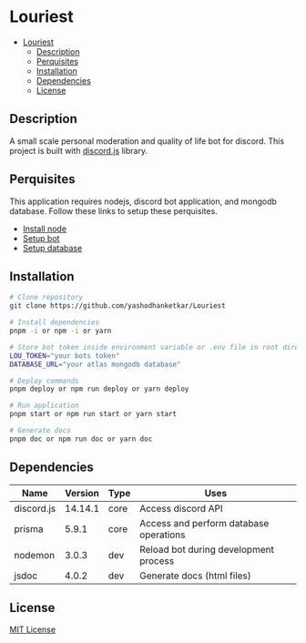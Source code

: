 # Louriest

- [Louriest](#louriest)
  - [Description](#description)
  - [Perquisites](#perquisites)
  - [Installation](#installation)
  - [Dependencies](#dependencies)
  - [License](#license)

## Description

A small scale personal moderation and quality of life bot for discord.
This project is built with [discord.js][1] library.

## Perquisites

This application requires nodejs, discord bot application, and mongodb database.
Follow these links to setup these perquisites.

- [Install node][2]
- [Setup bot][3]
- [Setup database][4]

## Installation

```bash
# Clone repository
git clone https://github.com/yashodhanketkar/Louriest

# Install dependencies
pnpm -i or npm -i or yarn

# Store bot token inside environment variable or .env file in root directory
LOU_TOKEN="your bots token"
DATABASE_URL="your atlas mongodb database"

# Deploy commands
pnpm deploy or npm run deploy or yarn deploy

# Run application
pnpm start or npm run start or yarn start

# Generate docs
pnpm doc or npm run doc or yarn doc
```

## Dependencies

| Name       | Version | Type | Uses                                   |
| ---------- | ------- | ---- | -------------------------------------- |
| discord.js | 14.14.1 | core | Access discord API                     |
| prisma     | 5.9.1   | core | Access and perform database operations |
| nodemon    | 3.0.3   | dev  | Reload bot during development process  |
| jsdoc      | 4.0.2   | dev  | Generate docs (html files)             |

## License

[MIT License](LICENSE)

<!-- References -->

[1]: https://discord.js.org/ "Discord.js official page"
[2]: https://nodejs.org/en "Node.js website"
[3]: https://discordjs.guide/preparations/setting-up-a-bot-application.html#creating-your-bot "Setting up a bot application"
[4]: https://www.mongodb.com/docs/atlas/getting-started/ "Setup atlas mongodb database"
